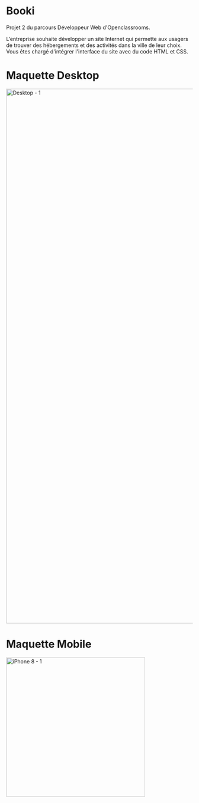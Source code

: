 # Booki

Projet 2 du parcours Développeur Web d'Openclassrooms.

L’entreprise souhaite développer un site Internet qui permette aux usagers de trouver des hébergements et des activités dans la ville de leur choix.
Vous êtes chargé d'intégrer l'interface du site avec du code HTML et CSS.

# Maquette Desktop

<img width="1440" alt="Desktop - 1" src="https://user-images.githubusercontent.com/87766776/193609271-40dbb84e-76a8-4d61-8da7-52b487ed0b8c.png">

# Maquette Mobile

<img width="375" alt="iPhone 8 - 1" src="https://user-images.githubusercontent.com/87766776/193609398-86a30e13-a4f2-4cef-b6dd-76d394c8a53c.png">
